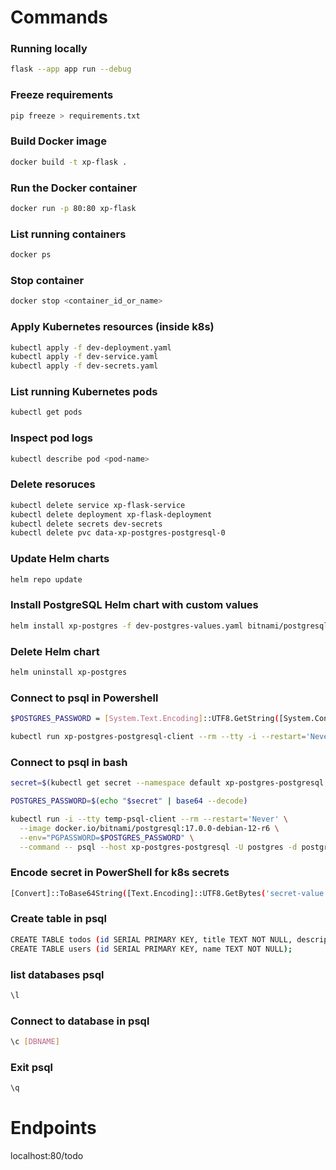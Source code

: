 # Commands

### Running locally

```sh
flask --app app run --debug
```

### Freeze requirements

```sh
pip freeze > requirements.txt
```

### Build Docker image

```sh
docker build -t xp-flask .
```

### Run the Docker container

```sh
docker run -p 80:80 xp-flask
```

### List running containers

```sh
docker ps
```

### Stop container

```sh
docker stop <container_id_or_name>
```

### Apply Kubernetes resources (inside k8s)

```sh
kubectl apply -f dev-deployment.yaml
kubectl apply -f dev-service.yaml
kubectl apply -f dev-secrets.yaml
```

### List running Kubernetes pods

```sh
kubectl get pods
```

### Inspect pod logs

```sh
kubectl describe pod <pod-name>
```

### Delete resoruces

```sh
kubectl delete service xp-flask-service
kubectl delete deployment xp-flask-deployment
kubectl delete secrets dev-secrets
kubectl delete pvc data-xp-postgres-postgresql-0
```

### Update Helm charts

```sh
helm repo update
```

### Install PostgreSQL Helm chart with custom values

```sh
helm install xp-postgres -f dev-postgres-values.yaml bitnami/postgresql
```

### Delete Helm chart

```sh
helm uninstall xp-postgres
```

### Connect to psql in Powershell

```sh
$POSTGRES_PASSWORD = [System.Text.Encoding]::UTF8.GetString([System.Convert]::FromBase64String((kubectl get secret --namespace default xp-postgres-postgresql -o jsonpath="{.data.postgres-password}")))

kubectl run xp-postgres-postgresql-client --rm --tty -i --restart='Never' --namespace default --image docker.io/bitnami/postgresql:17.0.0-debian-12-r6 --env="PGPASSWORD=$POSTGRES_PASSWORD" --command -- psql --host xp-postgres-postgresql -U postgres -d postgres -p 5432
```

### Connect to psql in bash

```sh
secret=$(kubectl get secret --namespace default xp-postgres-postgresql -o jsonpath="{.data.postgres-password}")

POSTGRES_PASSWORD=$(echo "$secret" | base64 --decode)

kubectl run -i --tty temp-psql-client --rm --restart='Never' \
  --image docker.io/bitnami/postgresql:17.0.0-debian-12-r6 \
  --env="PGPASSWORD=$POSTGRES_PASSWORD" \
  --command -- psql --host xp-postgres-postgresql -U postgres -d postgres -p 5432
```

### Encode secret in PowerShell for k8s secrets

```sh
[Convert]::ToBase64String([Text.Encoding]::UTF8.GetBytes('secret-value'))
```

### Create table in psql

```sh
CREATE TABLE todos (id SERIAL PRIMARY KEY, title TEXT NOT NULL, description TEXT NOT NULL);
CREATE TABLE users (id SERIAL PRIMARY KEY, name TEXT NOT NULL);
```

### list databases psql

```sh
\l
```

### Connect to database in psql

```sh
\c [DBNAME]
```

### Exit psql

```sh
\q
```

# Endpoints

localhost:80/todo